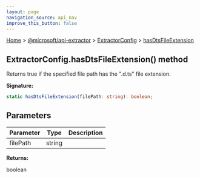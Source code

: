 ```yaml
---
layout: page
navigation_source: api_nav
improve_this_button: false
---
```



[Home](./index.md) &gt; [@microsoft/api-extractor](./api-extractor.md) &gt; [ExtractorConfig](./api-extractor.extractorconfig.md) &gt; [hasDtsFileExtension](./api-extractor.extractorconfig.hasdtsfileextension.md)

## ExtractorConfig.hasDtsFileExtension() method

Returns true if the specified file path has the ".d.ts" file extension.

<b>Signature:</b>

```typescript
static hasDtsFileExtension(filePath: string): boolean;
```

## Parameters

|  Parameter | Type | Description |
|  --- | --- | --- |
|  filePath | string |  |

<b>Returns:</b>

boolean
